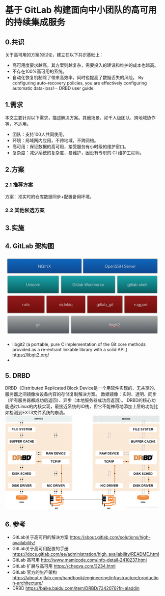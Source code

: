 # 基于 GitLab 构建面向中小团队的高可用的持续集成服务

## 0.共识

关于高可用的方案的讨论，建立在以下共识基础上：

* 高可用度要求越高，其方案则越复杂，需要投入的建设和维护的成本也越高。
* 不存在100%高可用的系统。
* 自动化恢复机制除了带来高效率，同时也提高了数据丢失的风险。
By configuring auto-recovery policies, you are effectively configuring automatic data-loss!-- DRBD user guide

## 1.需求

本文主要针对以下需求，描述解决方案。其他场景，如千人级团队、跨地域协作等，不适用。

* 团队：支持100人共同使用。
* 环境：局域网内应用，不跨地域，不跨网络。
* 高可用：保证数据的高可用，接受服务有小时级的维护窗口。
* 复杂度：减少系统的复杂度，易维护，因没有专职的 CI 维护工程师。

## 2.方案

### 2.1 推荐方案

方案：准实时的仓库数据同步+配置备用环境。

### 2.2 其他候选方案

## 3.实施


## 4. GitLab 架构图

![GitLab 组件图](img/GitLab-Architecture.png)

* libgit2 (a portable, pure C implementation of the Git core methods provided as a re-entrant linkable library with a solid API,) https://libgit2.org/
* 

## 5. DRBD

DRBD（Distributed Replicated Block Device是一个用软件实现的、无共享的、服务器之间镜像块设备内容的存储复制解决方案。
数据镜像：实时、透明、同步（所有服务器都成功后返回）、异步（本地服务器成功后返回）。
DRBD的核心功能通过Linux的内核实现，最接近系统的IO栈，但它不能神奇地添加上层的功能比如检测到EXT3文件系统的崩溃。
![DRBD](img/drbd.png)

## 6. 参考

* GitLab关于高可用的解决方案 <https://about.gitlab.com/solutions/high-availability/>
* GitLab关于高可用配置的手册 <https://docs.gitlab.com/ee/administration/high_availability/README.html>
* GitLab 高可用 <http://www.mamicode.com/info-detail-2410237.html>
* GitLab 扩展与高可用 <https://chegva.com/3234.html>
* GitLab 官方的生产架构 <https://about.gitlab.com/handbook/engineering/infrastructure/production-architecture/>
* DRBD <https://baike.baidu.com/item/DRBD/7342076?fr=aladdin>